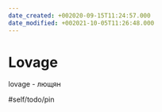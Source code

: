 ```yaml
---
date_created: +002020-09-15T11:24:57.000
date_modified: +002021-10-05T11:26:48.000
---
```


# Lovage

lovage - лющян

#self/todo/pin

